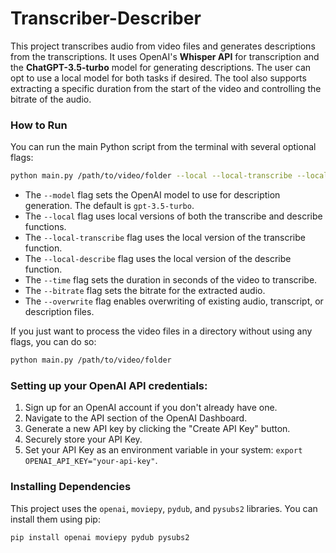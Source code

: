 # Transcriber-Describer

This project transcribes audio from video files and generates descriptions from the transcriptions. It uses OpenAI's **Whisper API** for transcription and the **ChatGPT-3.5-turbo** model for generating descriptions. The user can opt to use a local model for both tasks if desired. The tool also supports extracting a specific duration from the start of the video and controlling the bitrate of the audio.

### How to Run
You can run the main Python script from the terminal with several optional flags:

```bash
python main.py /path/to/video/folder --local --local-transcribe --local-describe --time <seconds> --bitrate <bitrate> --overwrite
```

- The `--model` flag sets the OpenAI model to use for description generation. The default is `gpt-3.5-turbo`.
- The `--local` flag uses local versions of both the transcribe and describe functions.
- The `--local-transcribe` flag uses the local version of the transcribe function.
- The `--local-describe` flag uses the local version of the describe function.
- The `--time` flag sets the duration in seconds of the video to transcribe.
- The `--bitrate` flag sets the bitrate for the extracted audio.
- The `--overwrite` flag enables overwriting of existing audio, transcript, or description files.

If you just want to process the video files in a directory without using any flags, you can do so:

```bash
python main.py /path/to/video/folder
```

### Setting up your OpenAI API credentials:

1. Sign up for an OpenAI account if you don't already have one.
2. Navigate to the API section of the OpenAI Dashboard.
3. Generate a new API key by clicking the "Create API Key" button.
4. Securely store your API Key.
5. Set your API Key as an environment variable in your system: `export OPENAI_API_KEY="your-api-key"`.

### Installing Dependencies
This project uses the `openai`, `moviepy`, `pydub`, and `pysubs2` libraries. You can install them using pip:

```bash
pip install openai moviepy pydub pysubs2
```
